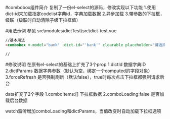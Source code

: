 #combobox组件简介
复制了一份el-select的源码，修改实现以下功能
1.使用dict-id来加载指定codelist字典id，字典加载数据
2.异步加载
3.带参数的下拉框，级联（级联时自动清除子级下拉框值）


#用法示例
参见 src\modules\dictTest\src\dict-test.vue
```html
//基本用法
<combobox v-model="bank" :dict-id="'bank'" clearable placeholder="请选择"></combobox>

//
```

#修改说明
在原有el-select的基础上扩充了3个prop
1.dictId 数据字典ID
2.dictParams 数据字典参数（默认为空，绑定一个computed的字段对象）
3.forceRefresh 是否强制刷新（默认false），true时每次点击下拉框都强制请求后台

data扩充了2个字段
1.comboItems:[] 下拉框数据
2.comboLoading:false  是否加载后台数据

watch监听增加comboLoading和dictParams，当值改变时自动加载下拉框选项
